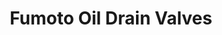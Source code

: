 ---
title: "Fumoto Oil Drain Valves"
url: /silverwater/fumoto-oil-drain-valves/
shop: doityourself
---